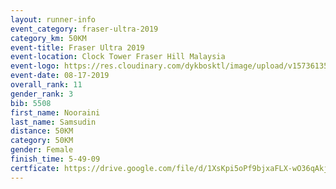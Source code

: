```yaml
---
layout: runner-info 
event_category: fraser-ultra-2019 
category_km: 50KM 
event-title: Fraser Ultra 2019 
event-location: Clock Tower Fraser Hill Malaysia 
event-logo: https://res.cloudinary.com/dykbosktl/image/upload/v1573613535/Logo/logo_mfst7w.jpg
event-date: 08-17-2019 
overall_rank: 11
gender_rank: 3
bib: 5508
first_name: Nooraini
last_name: Samsudin
distance: 50KM
category: 50KM
gender: Female
finish_time: 5-49-09
certficate: https://drive.google.com/file/d/1XsKpi5oPf9bjxaFLX-wO36qAkjnN7eeP/view?usp=sharing
---
```

